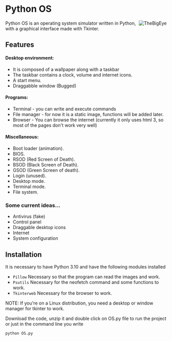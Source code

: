 # Python OS

<p>
  <img align="right" src="https://user-images.githubusercontent.com/63316583/156764802-7e1ffb65-f482-45ef-9c05-f82d9c4b4e23.svg" alt="TheBigEye" />
</p>

<!-- <img src="https://user-images.githubusercontent.com/63316583/156764802-7e1ffb65-f482-45ef-9c05-f82d9c4b4e23.svg" width="512" height="360"> UNUSED but usefuul -->

Python OS is an operating system simulator written in Python, with a graphical interface made with Tkinter.

## Features

#### Desktop environment:
- It is composed of a wallpaper along with a taskbar
- The taskbar contains a clock, volume and internet icons.
- A start menu.
- Draggabble window (Bugged)

#### Programs:
- Terminal - you can write and execute commands
- File manager - for now it is a static image, functions will be added later.
- Browser - You can browse the internet (currently it only uses html 3, so most of the pages don't work very well)

#### Miscellaneous:
- Boot loader (animation).
- BIOS.
- RSOD (Red Screen of Death).
- BSOD (Black Screen of Death).
- GSOD (Green Screen of death).
- Login (unused).
- Desktop mode.
- Terminal mode.
- File system.

### Some current ideas...
- Antivirus (fake)
- Control panel
- Draggable desktop icons
- Internet
- System configuration

## Installation

It is necessary to have Python 3.10 and have the following modules installed 

- ```Pillow```       Necessary so that the program can read the images and work.
- ```Psutils```      Necessary for the neofetch command and some functions to work.
- ```Tkinterweb```   Necessary for the browser to work.

NOTE: If you're on a Linux distribution, you need a desktop or window manager for tkinter to work.

Download the code, unzip it and double click on OS.py file to run the project or just in the command line you write 
```sh
python OS.py
```
